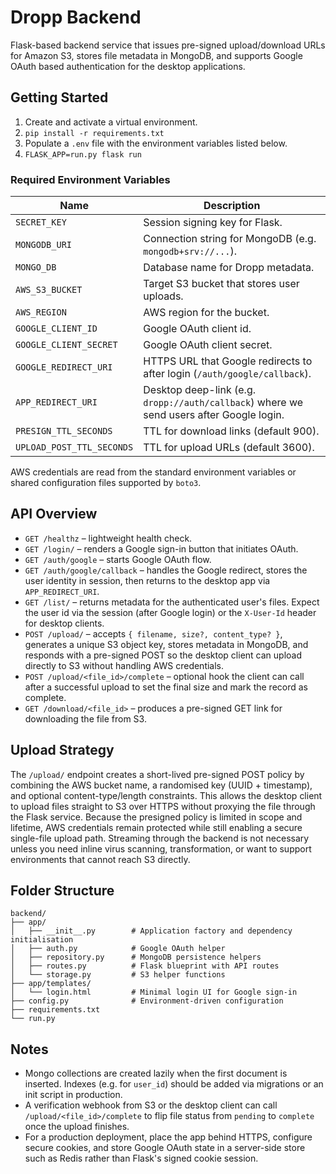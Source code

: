 # Dropp Backend

Flask-based backend service that issues pre-signed upload/download URLs for Amazon S3, stores file metadata in MongoDB, and supports Google OAuth based authentication for the desktop applications.

## Getting Started

1. Create and activate a virtual environment.
2. `pip install -r requirements.txt`
3. Populate a `.env` file with the environment variables listed below.
4. `FLASK_APP=run.py flask run`

### Required Environment Variables

| Name | Description |
| --- | --- |
| `SECRET_KEY` | Session signing key for Flask. |
| `MONGODB_URI` | Connection string for MongoDB (e.g. `mongodb+srv://...`). |
| `MONGO_DB` | Database name for Dropp metadata. |
| `AWS_S3_BUCKET` | Target S3 bucket that stores user uploads. |
| `AWS_REGION` | AWS region for the bucket. |
| `GOOGLE_CLIENT_ID` | Google OAuth client id. |
| `GOOGLE_CLIENT_SECRET` | Google OAuth client secret. |
| `GOOGLE_REDIRECT_URI` | HTTPS URL that Google redirects to after login (`/auth/google/callback`). |
| `APP_REDIRECT_URI` | Desktop deep-link (e.g. `dropp://auth/callback`) where we send users after Google login. |
| `PRESIGN_TTL_SECONDS` | TTL for download links (default 900). |
| `UPLOAD_POST_TTL_SECONDS` | TTL for upload URLs (default 3600). |

AWS credentials are read from the standard environment variables or shared configuration files supported by `boto3`.

## API Overview

- `GET /healthz` – lightweight health check.
- `GET /login/` – renders a Google sign-in button that initiates OAuth.
- `GET /auth/google` – starts Google OAuth flow.
- `GET /auth/google/callback` – handles the Google redirect, stores the user identity in session, then returns to the desktop app via `APP_REDIRECT_URI`.
- `GET /list/` – returns metadata for the authenticated user's files. Expect the user id via the session (after Google login) or the `X-User-Id` header for desktop clients.
- `POST /upload/` – accepts `{ filename, size?, content_type? }`, generates a unique S3 object key, stores metadata in MongoDB, and responds with a pre-signed POST so the desktop client can upload directly to S3 without handling AWS credentials.
- `POST /upload/<file_id>/complete` – optional hook the client can call after a successful upload to set the final size and mark the record as complete.
- `GET /download/<file_id>` – produces a pre-signed GET link for downloading the file from S3.

## Upload Strategy

The `/upload/` endpoint creates a short-lived pre-signed POST policy by combining the AWS bucket name, a randomised key (UUID + timestamp), and optional content-type/length constraints. This allows the desktop client to upload files straight to S3 over HTTPS without proxying the file through the Flask service. Because the presigned policy is limited in scope and lifetime, AWS credentials remain protected while still enabling a secure single-file upload path. Streaming through the backend is not necessary unless you need inline virus scanning, transformation, or want to support environments that cannot reach S3 directly.

## Folder Structure

```
backend/
├── app/
│   ├── __init__.py        # Application factory and dependency initialisation
│   ├── auth.py            # Google OAuth helper
│   ├── repository.py      # MongoDB persistence helpers
│   ├── routes.py          # Flask blueprint with API routes
│   └── storage.py         # S3 helper functions
├── app/templates/
│   └── login.html         # Minimal login UI for Google sign-in
├── config.py              # Environment-driven configuration
├── requirements.txt
└── run.py
```

## Notes

- Mongo collections are created lazily when the first document is inserted. Indexes (e.g. for `user_id`) should be added via migrations or an init script in production.
- A verification webhook from S3 or the desktop client can call `/upload/<file_id>/complete` to flip file status from `pending` to `complete` once the upload finishes.
- For a production deployment, place the app behind HTTPS, configure secure cookies, and store Google OAuth state in a server-side store such as Redis rather than Flask's signed cookie session.
